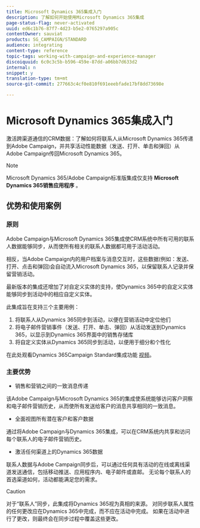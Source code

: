 ```yaml
---
title: Microsoft Dynamics 365集成入门
description: 了解如何开始使用Microsoft Dynamics 365集成
page-status-flag: never-activated
uuid: ed6c1b76-87f7-4d23-b5e2-0765297a905c
contentOwner: sauviat
products: SG_CAMPAIGN/STANDARD
audience: integrating
content-type: reference
topic-tags: working-with-campaign-and-experience-manager
discoiquuid: 6c0c3c5b-b596-459e-87dd-a06bb7d633d2
internal: n
snippet: y
translation-type: tm+mt
source-git-commit: 277663c4cf0e810f691eeebfade17bf8dd73698e

---
```



# Microsoft Dynamics 365集成入门

激活跨渠道通信的CRM数据：了解如何将联系人从Microsoft Dynamics 365传递到Adobe Campaign，并共享活动性能数据（发送、打开、单击和弹回）从Adobe Campaign传回Microsoft Dynamics 365。

>[!NOTE]
>
>Microsoft Dynamics 365/Adobe Campaign标准版集成仅支持 **Microsoft Dynamics 365销售应用程序** 。

## 优势和使用案例

### 原则

Adobe Campaign与Microsoft Dynamics 365集成使CRM系统中所有可用的联系人数据能够同步，从而使所有相关的联系人数据都可用于活动活动。

相反，当Adobe Campaign内的用户档案与消息交互时，这些数据(例如：发送、打开、点击和弹回)会自动流入Microsoft Dynamics 365，以保留联系人记录并保留营销活动。

最新版本的集成还增加了对自定义实体的支持，使Dynamics 365中的自定义实体能够同步到活动中的相应自定义实体。

此集成旨在支持三个主要用例：

1. 将联系人从Dynamics 365同步到活动，以便在营销活动中定位他们
1. 将电子邮件营销事件（发送、打开、单击、弹回）从活动发送到Dynamics 365，以显示到Dynamics 365界面中的销售存储库
1. 将自定义实体从Dynamics 365同步到活动，以便用于细分和个性化

在此处观看Dynamics 365Campaign Standard集成功能 [视频](https://helpx.adobe.com/campaign/kt/acs/using/acs-ms-dynamics-crm-connector-tutorial.html)。

### 主要优势

* 销售和营销之间的一致消息传递

该Adobe Campaign与Microsoft Dynamics 365的集成使系统能够访问客户洞察和电子邮件营销历史，从而使所有发送给客户的消息共享相同的一致消息。

* 全面视图所有潜在客户和客户数据

通过将Adobe Campaign与Dynamics 365集成，可以在CRM系统内共享和访问每个联系人的电子邮件营销历史。

* 激活任何渠道上的Dynamics 365数据

联系人数据与Adobe Campaign同步后，可以通过任何具有活动的在线或离线渠道发送通信，包括移动推送、应用程序内、电子邮件或直邮。 无论每个联系人的首选渠道如何，活动都能满足您的需求。

>[!CAUTION]
>
>对于“联系人”同步，此集成将Dynamics 365视为真相的来源。  对同步联系人属性的任何更改应在Dynamics 365中完成，而不应在活动中完成。  如果在活动中进行了更改，则最终会在同步过程中覆盖这些更改。
